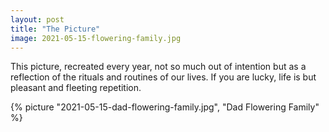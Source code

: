 ```yaml
---
layout: post
title: "The Picture"
image: 2021-05-15-flowering-family.jpg
---
```


This picture, recreated every year, not so much out of intention but as a reflection of the rituals and routines of
our lives. If you are lucky, life is but pleasant and fleeting repetition.

<!--more-->

{% picture "2021-05-15-dad-flowering-family.jpg", "Dad Flowering Family" %}

